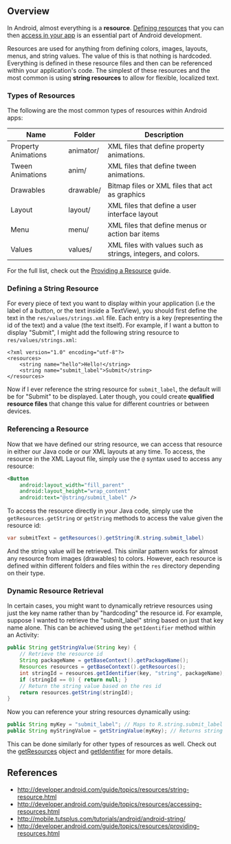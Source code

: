## Overview

In Android, almost everything is a **resource**. [Defining resources](http://developer.android.com/guide/topics/resources/providing-resources.html) that you can then [access in your app](http://developer.android.com/guide/topics/resources/accessing-resources.html) is an essential part of Android development.

Resources are used for anything from defining colors, images, layouts, menus, and string values. The value of this is that nothing is hardcoded. Everything is defined in these resource files and then can be referenced within your application's code. The simplest of these resources and the most common is using **string resources** to allow for flexible, localized text. 

### Types of Resources

The following are the most common types of resources within Android apps:

| Name                 | Folder    | Description                                     |
| ----                 | ------    | -----------                                     |
| Property Animations  | animator/ | XML files that define property animations.      |
| Tween Animations     | anim/     | XML files that define tween animations.         |
| Drawables            | drawable/ | Bitmap files or XML files that act as graphics  | 
| Layout               | layout/   | XML files that define a user interface layout   |
| Menu                 | menu/     | XML files that define menus or action bar items |
| Values               | values/   | XML files with values such as strings, integers, and colors. |

For the full list, check out the [Providing a Resource](http://developer.android.com/guide/topics/resources/providing-resources.html) guide.

### Defining a String Resource

For every piece of text you want to display within your application (i.e the label of a button, or the text inside a TextView), you should first define the text in the `res/values/strings.xml` file. Each entry is a key (representing the id of the text) and a value (the text itself). For example, if I want a button to display "Submit", I might add the following string resource to `res/values/strings.xml`:

```
<?xml version="1.0" encoding="utf-8"?>
<resources>
    <string name="hello">Hello!</string>
    <string name="submit_label">Submit</string>
</resources>
```

Now if I ever reference the string resource for `submit_label`, the default will be for "Submit" to be displayed. Later though, you could create **qualified resource files** that change this value for different countries or between devices.

### Referencing a Resource

Now that we have defined our string resource, we can access that resource in either our Java code or our XML layouts at any time. To access, the resource in the XML Layout file, simply use the `@` syntax used to access any resource:

```xml
<Button
    android:layout_width="fill_parent"
    android:layout_height="wrap_content"
    android:text="@string/submit_label" />
```

To access the resource directly in your Java code, simply use the `getResources.getString` or `getString` methods to access the value given the resource id:

```java
var submitText = getResources().getString(R.string.submit_label)
```

And the string value will be retrieved. This similar pattern works for almost any resource from images (drawables) to colors. However, each resource is defined within different folders and files within the `res` directory depending on their type.

### Dynamic Resource Retrieval

In certain cases, you might want to dynamically retrieve resources using just the key name rather than by "hardcoding" the resource id. For example, suppose I wanted to retrieve the "submit_label" string based on just that key name alone. This can be achieved using the `getIdentifier` method within an Activity:

```java
public String getStringValue(String key) {
    // Retrieve the resource id
    String packageName = getBaseContext().getPackageName();
    Resources resources = getBaseContext().getResources();
    int stringId = resources.getIdentifier(key, "string", packageName);
    if (stringId == 0) { return null; }
    // Return the string value based on the res id
    return resources.getString(stringId);
}
```

Now you can reference your string resources dynamically using:

```java
public String myKey = "submit_label"; // Maps to R.string.submit_label
public String myStringValue = getStringValue(myKey); // Returns string text
```

This can be done similarly for other types of resources as well. Check out the [getResources](http://developer.android.com/reference/android/content/res/Resources.html) object and <a href="http://developer.android.com/reference/android/content/res/Resources.html#getIdentifier(java.lang.String, java.lang.String, java.lang.String)">getIdentifier</a> for more details.

## References

 * <http://developer.android.com/guide/topics/resources/string-resource.html>
 * <http://developer.android.com/guide/topics/resources/accessing-resources.html>
 * <http://mobile.tutsplus.com/tutorials/android/android-string/>
 * <http://developer.android.com/guide/topics/resources/providing-resources.html>